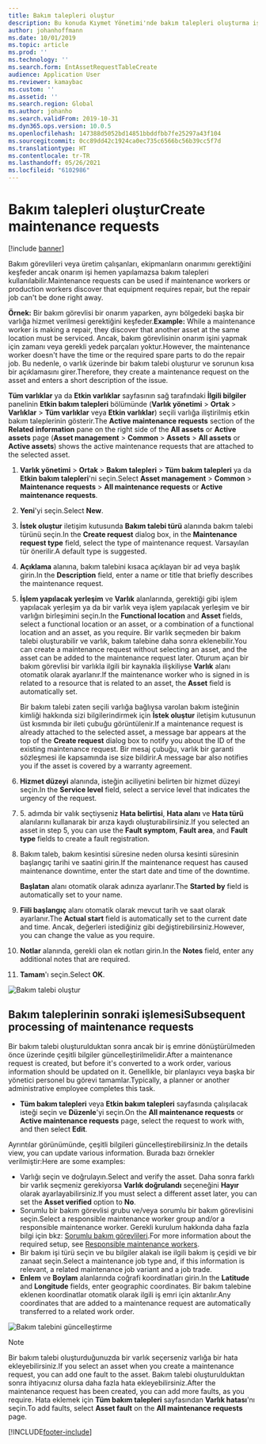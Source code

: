 ```yaml
---
title: Bakım talepleri oluştur
description: Bu konuda Kıymet Yönetimi'nde bakım talepleri oluşturma işlemi açıklanmaktadır.
author: johanhoffmann
ms.date: 10/01/2019
ms.topic: article
ms.prod: ''
ms.technology: ''
ms.search.form: EntAssetRequestTableCreate
audience: Application User
ms.reviewer: kamaybac
ms.custom: ''
ms.assetid: ''
ms.search.region: Global
ms.author: johanho
ms.search.validFrom: 2019-10-31
ms.dyn365.ops.version: 10.0.5
ms.openlocfilehash: 147388d5052bd14851bbddfbb7fe25297a43f104
ms.sourcegitcommit: 0cc89dd42c1924ca0ec735c6566bc56b39cc5f7d
ms.translationtype: HT
ms.contentlocale: tr-TR
ms.lasthandoff: 05/26/2021
ms.locfileid: "6102986"
---
```

# <a name="create-maintenance-requests"></a><span data-ttu-id="dbfc3-103">Bakım talepleri oluştur</span><span class="sxs-lookup"><span data-stu-id="dbfc3-103">Create maintenance requests</span></span>

[!include [banner](../../includes/banner.md)]

 

<span data-ttu-id="dbfc3-104">Bakım görevlileri veya üretim çalışanları, ekipmanların onarımını gerektiğini keşfeder ancak onarım işi hemen yapılamazsa bakım talepleri kullanılabilir.</span><span class="sxs-lookup"><span data-stu-id="dbfc3-104">Maintenance requests can be used if maintenance workers or production workers discover that equipment requires repair, but the repair job can't be done right away.</span></span>

<span data-ttu-id="dbfc3-105">**Örnek:** Bir bakım görevlisi bir onarım yaparken, aynı bölgedeki başka bir varlığa hizmet verilmesi gerektiğini keşfeder.</span><span class="sxs-lookup"><span data-stu-id="dbfc3-105">**Example:** While a maintenance worker is making a repair, they discover that another asset at the same location must be serviced.</span></span> <span data-ttu-id="dbfc3-106">Ancak, bakım görevlisinin onarım işini yapmak için zamanı veya gerekli yedek parçaları yoktur.</span><span class="sxs-lookup"><span data-stu-id="dbfc3-106">However, the maintenance worker doesn't have the time or the required spare parts to do the repair job.</span></span> <span data-ttu-id="dbfc3-107">Bu nedenle, o varlık üzerinde bir bakım talebi oluşturur ve sorunun kısa bir açıklamasını girer.</span><span class="sxs-lookup"><span data-stu-id="dbfc3-107">Therefore, they create a maintenance request on the asset and enters a short description of the issue.</span></span>

<span data-ttu-id="dbfc3-108">**Tüm varlıklar** ya da **Etkin varlıklar** sayfasının sağ tarafındaki **İlgili bilgiler** panelinin **Etkin bakım talepleri** bölümünde (**Varlık yönetimi** \> **Ortak** \> **Varlıklar** \> **Tüm varlıklar** veya **Etkin varlıklar**) seçili varlığa iliştirilmiş etkin bakım taleplerinin gösterir.</span><span class="sxs-lookup"><span data-stu-id="dbfc3-108">The **Active maintenance requests** section of the **Related information** pane on the right side of the **All assets** or **Active assets** page (**Asset management** \> **Common** \> **Assets** \> **All assets** or **Active assets**) shows the active maintenance requests that are attached to the selected asset.</span></span>

1. <span data-ttu-id="dbfc3-109">**Varlık yönetimi** \> **Ortak** \> **Bakım talepleri** \> **Tüm bakım talepleri** ya da **Etkin bakım talepleri**'ni seçin.</span><span class="sxs-lookup"><span data-stu-id="dbfc3-109">Select **Asset management** \> **Common** \> **Maintenance requests** \> **All maintenance requests** or **Active maintenance requests**.</span></span>
2. <span data-ttu-id="dbfc3-110">**Yeni**'yi seçin.</span><span class="sxs-lookup"><span data-stu-id="dbfc3-110">Select **New**.</span></span>
3. <span data-ttu-id="dbfc3-111">**İstek oluştur** iletişim kutusunda **Bakım talebi türü** alanında bakım talebi türünü seçin.</span><span class="sxs-lookup"><span data-stu-id="dbfc3-111">In the **Create request** dialog box, in the **Maintenance request type** field, select the type of maintenance request.</span></span> <span data-ttu-id="dbfc3-112">Varsayılan tür önerilir.</span><span class="sxs-lookup"><span data-stu-id="dbfc3-112">A default type is suggested.</span></span>
4. <span data-ttu-id="dbfc3-113">**Açıklama** alanına, bakım talebini kısaca açıklayan bir ad veya başlık girin.</span><span class="sxs-lookup"><span data-stu-id="dbfc3-113">In the **Description** field, enter a name or title that briefly describes the maintenance request.</span></span>
5. <span data-ttu-id="dbfc3-114">**İşlem yapılacak yerleşim** ve **Varlık** alanlarında, gerektiği gibi işlem yapılacak yerleşim ya da bir varlık veya işlem yapılacak yerleşim ve bir varlığın birleşimini seçin.</span><span class="sxs-lookup"><span data-stu-id="dbfc3-114">In the **Functional location** and **Asset** fields, select a functional location or an asset, or a combination of a functional location and an asset, as you require.</span></span> <span data-ttu-id="dbfc3-115">Bir varlık seçmeden bir bakım talebi oluşturabilir ve varlık, bakım talebine daha sonra eklenebilir.</span><span class="sxs-lookup"><span data-stu-id="dbfc3-115">You can create a maintenance request without selecting an asset, and the asset can be added to the maintenance request later.</span></span> <span data-ttu-id="dbfc3-116">Oturum açan bir bakım görevlisi bir varlıkla ilgili bir kaynakla ilişkiliyse **Varlık** alanı otomatik olarak ayarlanır.</span><span class="sxs-lookup"><span data-stu-id="dbfc3-116">If the maintenance worker who is signed in is related to a resource that is related to an asset, the **Asset** field is automatically set.</span></span>

    <span data-ttu-id="dbfc3-117">Bir bakım talebi zaten seçili varlığa bağlıysa varolan bakım isteğinin kimliği hakkında sizi bilgilerindirmek için **İstek oluştur** iletişim kutusunun üst kısmında bir ileti çubuğu görüntülenir.</span><span class="sxs-lookup"><span data-stu-id="dbfc3-117">If a maintenance request is already attached to the selected asset, a message bar appears at the top of the **Create request** dialog box to notify you about the ID of the existing maintenance request.</span></span> <span data-ttu-id="dbfc3-118">Bir mesaj çubuğu, varlık bir garanti sözleşmesi ile kapsamında ise size bildirir.</span><span class="sxs-lookup"><span data-stu-id="dbfc3-118">A message bar also notifies you if the asset is covered by a warranty agreement.</span></span>

6. <span data-ttu-id="dbfc3-119">**Hizmet düzeyi** alanında, isteğin aciliyetini belirten bir hizmet düzeyi seçin.</span><span class="sxs-lookup"><span data-stu-id="dbfc3-119">In the **Service level** field, select a service level that indicates the urgency of the request.</span></span>
7. <span data-ttu-id="dbfc3-120">5. adımda bir valık seçtiyseniz **Hata belirtisi**, **Hata alanı** ve **Hata türü** alanılarını kullanarak bir arıza kaydı oluşturabilirsiniz.</span><span class="sxs-lookup"><span data-stu-id="dbfc3-120">If you selected an asset in step 5, you can use the **Fault symptom**, **Fault area**, and **Fault type** fields to create a fault registration.</span></span>
8. <span data-ttu-id="dbfc3-121">Bakım taleb, bakım kesintisi süresine neden olursa kesinti süresinin başlangıç tarihi ve saatini girin.</span><span class="sxs-lookup"><span data-stu-id="dbfc3-121">If the maintenance request has caused maintenance downtime, enter the start date and time of the downtime.</span></span>

    <span data-ttu-id="dbfc3-122">**Başlatan** alanı otomatik olarak adınıza ayarlanır.</span><span class="sxs-lookup"><span data-stu-id="dbfc3-122">The **Started by** field is automatically set to your name.</span></span>

10. <span data-ttu-id="dbfc3-123">**Fiili başlangıç** alanı otomatik olarak mevcut tarih ve saat olarak ayarlanır.</span><span class="sxs-lookup"><span data-stu-id="dbfc3-123">The **Actual start** field is automatically set to the current date and time.</span></span> <span data-ttu-id="dbfc3-124">Ancak, değerleri istediğiniz gibi değiştirebilirsiniz.</span><span class="sxs-lookup"><span data-stu-id="dbfc3-124">However, you can change the value as you require.</span></span>
11. <span data-ttu-id="dbfc3-125">**Notlar** alanında, gerekli olan ek notları girin.</span><span class="sxs-lookup"><span data-stu-id="dbfc3-125">In the **Notes** field, enter any additional notes that are required.</span></span>
12. <span data-ttu-id="dbfc3-126">**Tamam**'ı seçin.</span><span class="sxs-lookup"><span data-stu-id="dbfc3-126">Select **OK**.</span></span>

![Bakım talebi oluştur](media/03-manage-maintenance-requests.png)

## <a name="subsequent-processing-of-maintenance-requests"></a><span data-ttu-id="dbfc3-128">Bakım taleplerinin sonraki işlemesi</span><span class="sxs-lookup"><span data-stu-id="dbfc3-128">Subsequent processing of maintenance requests</span></span>

<span data-ttu-id="dbfc3-129">Bir bakım talebi oluşturulduktan sonra ancak bir iş emrine dönüştürülmeden önce üzerinde çeşitli bilgiler güncelleştirilmelidir.</span><span class="sxs-lookup"><span data-stu-id="dbfc3-129">After a maintenance request is created, but before it's converted to a work order, various information should be updated on it.</span></span> <span data-ttu-id="dbfc3-130">Genellikle, bir planlayıcı veya başka bir yönetici personel bu görevi tamamlar.</span><span class="sxs-lookup"><span data-stu-id="dbfc3-130">Typically, a planner or another administrative employee completes this task.</span></span>

- <span data-ttu-id="dbfc3-131">**Tüm bakım talepleri** veya **Etkin bakım talepleri** sayfasında çalışılacak isteği seçin ve **Düzenle**'yi seçin.</span><span class="sxs-lookup"><span data-stu-id="dbfc3-131">On the **All maintenance requests** or **Active maintenance requests** page, select the request to work with, and then select **Edit**.</span></span>

<span data-ttu-id="dbfc3-132">Ayrıntılar görünümünde, çeşitli bilgileri güncelleştirebilirsiniz.</span><span class="sxs-lookup"><span data-stu-id="dbfc3-132">In the details view, you can update various information.</span></span> <span data-ttu-id="dbfc3-133">Burada bazı örnekler verilmiştir:</span><span class="sxs-lookup"><span data-stu-id="dbfc3-133">Here are some examples:</span></span>

- <span data-ttu-id="dbfc3-134">Varlığı seçin ve doğrulayın.</span><span class="sxs-lookup"><span data-stu-id="dbfc3-134">Select and verify the asset.</span></span> <span data-ttu-id="dbfc3-135">Daha sonra farklı bir varlık seçmeniz gerekiyorsa **Varlık doğrulandı** seçeneğini **Hayır** olarak ayarlayabilirsiniz.</span><span class="sxs-lookup"><span data-stu-id="dbfc3-135">If you must select a different asset later, you can set the **Asset verified** option to **No**.</span></span>
- <span data-ttu-id="dbfc3-136">Sorumlu bir bakım görevlisi grubu ve/veya sorumlu bir bakım görevlisini seçin.</span><span class="sxs-lookup"><span data-stu-id="dbfc3-136">Select a responsible maintenance worker group and/or a responsible maintenance worker.</span></span> <span data-ttu-id="dbfc3-137">Gerekli kurulum hakkında daha fazla bilgi için bkz: [Sorumlu bakım görevlileri](../setup-for-maintenance-requests/responsible-workers.md).</span><span class="sxs-lookup"><span data-stu-id="dbfc3-137">For more information about the required setup, see [Responsible maintenance workers](../setup-for-maintenance-requests/responsible-workers.md).</span></span>
- <span data-ttu-id="dbfc3-138">Bir bakım işi türü seçin ve bu bilgiler alakalı ise ilgili bakım iş çeşidi ve bir zanaat seçin.</span><span class="sxs-lookup"><span data-stu-id="dbfc3-138">Select a maintenance job type and, if this information is relevant, a related maintenance job variant and a job trade.</span></span>
- <span data-ttu-id="dbfc3-139">**Enlem** ve **Boylam** alanlarında coğrafi koordinatları girin.</span><span class="sxs-lookup"><span data-stu-id="dbfc3-139">In the **Latitude** and **Longitude** fields, enter geographic coordinates.</span></span> <span data-ttu-id="dbfc3-140">Bir bakım talebine eklenen koordinatlar otomatik olarak ilgili iş emri için aktarılır.</span><span class="sxs-lookup"><span data-stu-id="dbfc3-140">Any coordinates that are added to a maintenance request are automatically transferred to a related work order.</span></span> 

![Bakım talebini güncelleştirme](media/04-manage-maintenance-requests.png)

> [!NOTE]
> <span data-ttu-id="dbfc3-142">Bir bakım talebi oluşturduğunuzda bir varlık seçerseniz varlığa bir hata ekleyebilirsiniz.</span><span class="sxs-lookup"><span data-stu-id="dbfc3-142">If you select an asset when you create a maintenance request, you can add one fault to the asset.</span></span> <span data-ttu-id="dbfc3-143">Bakım talebi oluşturulduktan sonra ihtiyacınız olursa daha fazla hata ekleyebilirsiniz.</span><span class="sxs-lookup"><span data-stu-id="dbfc3-143">After the maintenance request has been created, you can add more faults, as you require.</span></span> <span data-ttu-id="dbfc3-144">Hata eklemek için **Tüm bakım talepleri** sayfasından **Varlık hatası**'nı seçin.</span><span class="sxs-lookup"><span data-stu-id="dbfc3-144">To add faults, select **Asset fault** on the **All maintenance requests** page.</span></span>


[!INCLUDE[footer-include](../../../includes/footer-banner.md)]